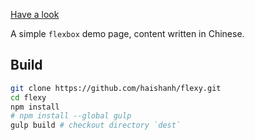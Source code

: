 
[Have a look][demo]


A simple `flexbox` demo page, content written in Chinese.

## Build

```sh
git clone https://github.com/haishanh/flexy.git
cd flexy
npm install
# npm install --global gulp
gulp build # checkout directory `dest`
```


[demo]: http://flex.hanhaishan.com